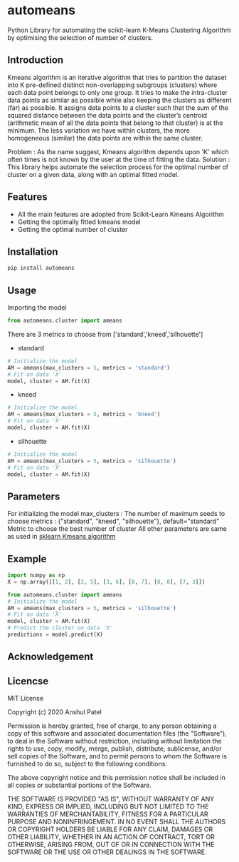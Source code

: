 # automeans
Python Library for automating the scikit-learn K-Means Clustering Algorithm by optimising the selection of number of clusters.

## Introduction
Kmeans algorithm is an iterative algorithm that tries to partition the dataset into K pre-defined distinct non-overlapping subgroups (clusters) where each data point belongs to only one group. It tries to make the intra-cluster data points as similar as possible while also keeping the clusters as different (far) as possible. It assigns data points to a cluster such that the sum of the squared distance between the data points and the cluster’s centroid (arithmetic mean of all the data points that belong to that cluster) is at the minimum. The less variation we have within clusters, the more homogeneous (similar) the data points are within the same cluster.

Problem : As the name suggest, Kmeans algorithm depends upon 'K' which often times is not known by the user at the time of fitting the data.
Solution : This library helps automate the selection process for the optimal number of cluster on a given data, along with an optimal fitted model.

## Features
- All the main features are adopted from Scikit-Learn Kmeans Algorithm
- Getting the optimally fitted kmeans model
- Getting the optimal number of cluster

## Installation
```Python
pip install automeans
```
## Usage
Importing the model
```python
from automeans.cluster import ameans
```
There are 3 metrics to choose from ['standard','kneed','silhouette']

- standard
```python
# Initialize the model
AM = ameans(max_clusters = 5, metrics = 'standard')
# Fit on data 'X'
model, cluster = AM.fit(X)
```
- kneed
```python
# Initialize the model
AM = ameans(max_clusters = 5, metrics = 'kneed')
# Fit on data 'X'
model, cluster = AM.fit(X)
```
- silhouette
```python
# Initialize the model
AM = ameans(max_clusters = 5, metrics = 'silhouette')
# Fit on data 'X'
model, cluster = AM.fit(X)
```
## Parameters
For initializing the model
max_clusters : The number of maximum seeds to choose
metrics : {"standard", "kneed", "silhouette"}, default="standard"
        Metric to choose the best number of cluster
All other parameters are same as used in [sklearn Kmeans algorithm](https://scikit-learn.org/dev/modules/generated/sklearn.cluster.KMeans.html#sklearn.cluster.KMeans)

## Example
```python
import numpy as np
X = np.array([[1, 2], [2, 5], [3, 6], [8, 7], [8, 8], [7, 3]])

from automeans.cluster import ameans
# Initialize the model
AM = ameans(max_clusters = 5, metrics = 'silhouette')
# Fit on data 'X'
model, cluster = AM.fit(X)
# Predict the cluster on data 'X'
predictions = model.predict(X)
```
## Acknowledgement

## Licencse

MIT License

Copyright (c) 2020 Anshul Patel

Permission is hereby granted, free of charge, to any person obtaining a copy
of this software and associated documentation files (the "Software"), to deal
in the Software without restriction, including without limitation the rights
to use, copy, modify, merge, publish, distribute, sublicense, and/or sell
copies of the Software, and to permit persons to whom the Software is
furnished to do so, subject to the following conditions:

The above copyright notice and this permission notice shall be included in all
copies or substantial portions of the Software.

THE SOFTWARE IS PROVIDED "AS IS", WITHOUT WARRANTY OF ANY KIND, EXPRESS OR
IMPLIED, INCLUDING BUT NOT LIMITED TO THE WARRANTIES OF MERCHANTABILITY,
FITNESS FOR A PARTICULAR PURPOSE AND NONINFRINGEMENT. IN NO EVENT SHALL THE
AUTHORS OR COPYRIGHT HOLDERS BE LIABLE FOR ANY CLAIM, DAMAGES OR OTHER
LIABILITY, WHETHER IN AN ACTION OF CONTRACT, TORT OR OTHERWISE, ARISING FROM,
OUT OF OR IN CONNECTION WITH THE SOFTWARE OR THE USE OR OTHER DEALINGS IN THE
SOFTWARE.
